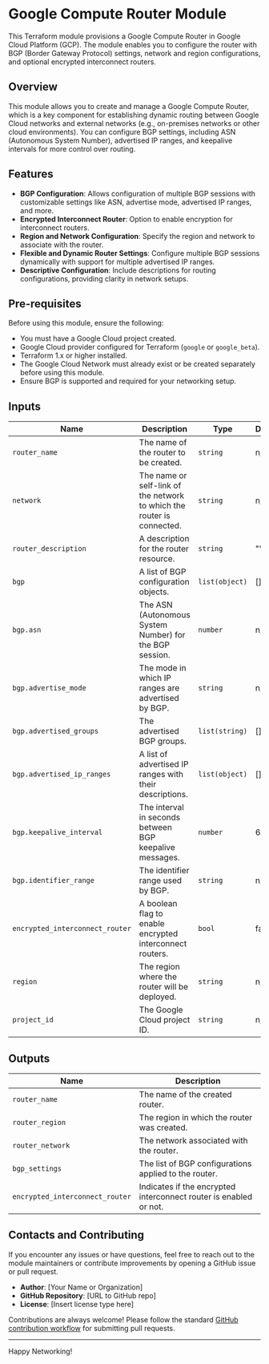 # Google Compute Router Module

This Terraform module provisions a Google Compute Router in Google Cloud Platform (GCP). The module enables you to configure the router with BGP (Border Gateway Protocol) settings, network and region configurations, and optional encrypted interconnect routers.

## Overview

This module allows you to create and manage a Google Compute Router, which is a key component for establishing dynamic routing between Google Cloud networks and external networks (e.g., on-premises networks or other cloud environments). You can configure BGP settings, including ASN (Autonomous System Number), advertised IP ranges, and keepalive intervals for more control over routing.

## Features

- **BGP Configuration**: Allows configuration of multiple BGP sessions with customizable settings like ASN, advertise mode, advertised IP ranges, and more.
- **Encrypted Interconnect Router**: Option to enable encryption for interconnect routers.
- **Region and Network Configuration**: Specify the region and network to associate with the router.
- **Flexible and Dynamic Router Settings**: Configure multiple BGP sessions dynamically with support for multiple advertised IP ranges.
- **Descriptive Configuration**: Include descriptions for routing configurations, providing clarity in network setups.

## Pre-requisites

Before using this module, ensure the following:

- You must have a Google Cloud project created.
- Google Cloud provider configured for Terraform (`google` or `google_beta`).
- Terraform 1.x or higher installed.
- The Google Cloud Network must already exist or be created separately before using this module.
- Ensure BGP is supported and required for your networking setup.

## Inputs

| Name                               | Description                                                               | Type           | Default | Required |
|------------------------------------|-------------------------------------------------------------------------- |----------------|---------|----------|
| `router_name`                      | The name of the router to be created.                                     | `string`       | n/a     | yes      |
| `network`                          | The name or self-link of the network to which the router is connected.    | `string`       | n/a     | yes      |
| `router_description`               | A description for the router resource.                                    | `string`       | ""      | no       |
| `bgp`                              | A list of BGP configuration objects.                                      | `list(object)` | []      | no       |
| `bgp.asn`                          | The ASN (Autonomous System Number) for the BGP session.                   | `number`       | n/a     | yes      |
| `bgp.advertise_mode`               | The mode in which IP ranges are advertised by BGP.                        | `string`       | n/a     | yes      |
| `bgp.advertised_groups`            | The advertised BGP groups.                                                | `list(string)` | []      | no       |
| `bgp.advertised_ip_ranges`         | A list of advertised IP ranges with their descriptions.                   | `list(object)` | []      | no       |
| `bgp.keepalive_interval`           | The interval in seconds between BGP keepalive messages.                   | `number`       | 60      | no       |
| `bgp.identifier_range`             | The identifier range used by BGP.                                         | `string`       | n/a     | yes      |
| `encrypted_interconnect_router`    | A boolean flag to enable encrypted interconnect routers.                  | `bool`         | false   | no       |
| `region`                           | The region where the router will be deployed.                             | `string`       | n/a     | yes      |
| `project_id`                       | The Google Cloud project ID.                                              | `string`       | n/a     | yes      |

## Outputs

| Name                               | Description                                                              |
|------------------------------------|--------------------------------------------------------------------------|
| `router_name`                      | The name of the created router.                                          |
| `router_region`                    | The region in which the router was created.                              |
| `router_network`                   | The network associated with the router.                                  |
| `bgp_settings`                     | The list of BGP configurations applied to the router.                    |
| `encrypted_interconnect_router`    | Indicates if the encrypted interconnect router is enabled or not.        |

## Contacts and Contributing

If you encounter any issues or have questions, feel free to reach out to the module maintainers or contribute improvements by opening a GitHub issue or pull request.

- **Author**: [Your Name or Organization]
- **GitHub Repository**: [URL to GitHub repo]
- **License**: [Insert license type here]

Contributions are always welcome! Please follow the standard [GitHub contribution workflow](https://github.com/firstcontribution/first-contributions) for submitting pull requests.

---

Happy Networking!
